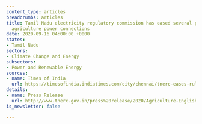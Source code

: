 ```yaml
---
content_type: articles
breadcrumbs: articles
title: Tamil Nadu electricity regulatory commission has eased several procedures for
  agriculture power connections
date: 2020-09-16 04:00:00 +0000
states:
- Tamil Nadu
sectors:
- Climate Change and Energy
subsectors:
- Power and Renewable Energy
sources:
- name: Times of India
  url: https://timesofindia.indiatimes.com/city/chennai/tnerc-eases-rules-for-farmers-to-get-power-connection/articleshow/78050273.cms
details:
- name: Press Release
  url: http://www.tnerc.gov.in/press%20release/2020/Agriculture-English.pdf
is_newsletter: false

---
```

